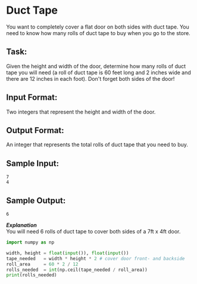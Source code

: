 # Duct Tape

You want to completely cover a flat door on both sides with duct tape. You need to know how many rolls of duct tape to buy when you go to the store.

## Task: 
Given the height and width of the door, determine how many rolls of duct tape you will need (a roll of duct tape is 60 feet long and 2 inches wide and there are 12 inches in each foot). Don't forget both sides of the door!

## Input Format: 
Two integers that represent the height and width of the door.

## Output Format: 
An integer that represents the total rolls of duct tape that you need to buy.

## Sample Input: 
```
7
4
```

## Sample Output: 
```6```

***Explanation***<br/>
You will need 6 rolls of duct tape to cover both sides of a 7ft x 4ft door.


```python
import numpy as np

width, height = float(input()), float(input())
tape_needed   = width * height * 2 # cover door front- and backside
roll_area     = 60 * 2 / 12
rolls_needed  = int(np.ceil(tape_needed / roll_area))
print(rolls_needed)
```
